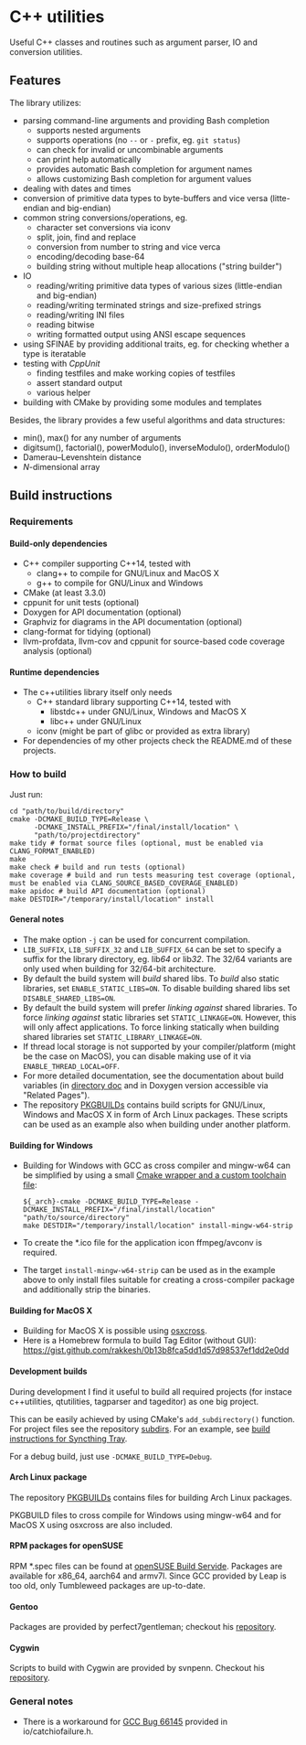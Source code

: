 # C++ utilities
Useful C++ classes and routines such as argument parser, IO and conversion utilities.

## Features
The library utilizes:

* parsing command-line arguments and providing Bash completion
    - supports nested arguments
    - supports operations (no `--` or `-` prefix, eg. `git status`)
    - can check for invalid or uncombinable arguments
    - can print help automatically
    - provides automatic Bash completion for argument names
    - allows customizing Bash completion for argument values
* dealing with dates and times
* conversion of primitive data types to byte-buffers and vice versa (litte-endian and big-endian)
* common string conversions/operations, eg.
    - character set conversions via iconv
    - split, join, find and replace
    - conversion from number to string and vice verca
    - encoding/decoding base-64
    - building string without multiple heap allocations ("string builder")
* IO
    - reading/writing primitive data types of various sizes (little-endian and big-endian)
    - reading/writing terminated strings and size-prefixed strings
    - reading/writing INI files
    - reading bitwise
    - writing formatted output using ANSI escape sequences
* using SFINAE by providing additional traits, eg. for checking whether a type is iteratable
* testing with *CppUnit*
    - finding testfiles and make working copies of testfiles
    - assert standard output
    - various helper
* building with CMake by providing some modules and templates

Besides, the library provides a few useful algorithms and data structures:

* min(), max() for any number of arguments
* digitsum(), factorial(), powerModulo(), inverseModulo(), orderModulo()
* Damerau–Levenshtein distance
* *N*-dimensional array

## Build instructions
### Requirements
#### Build-only dependencies
* C++ compiler supporting C++14, tested with
    - clang++ to compile for GNU/Linux and MacOS X
    - g++ to compile for GNU/Linux and Windows
* CMake (at least 3.3.0)
* cppunit for unit tests (optional)
* Doxygen for API documentation (optional)
* Graphviz for diagrams in the API documentation (optional)
* clang-format for tidying (optional)
* llvm-profdata, llvm-cov and cppunit for source-based code coverage analysis (optional)

#### Runtime dependencies
* The c++utilities library itself only needs
    * C++ standard library supporting C++14, tested with
        - libstdc++ under GNU/Linux, Windows and MacOS X
        - libc++ under GNU/Linux
    * iconv (might be part of glibc or provided as extra library)
* For dependencies of my other projects check the README.md of these projects.

### How to build
Just run:
```
cd "path/to/build/directory"
cmake -DCMAKE_BUILD_TYPE=Release \
      -DCMAKE_INSTALL_PREFIX="/final/install/location" \
      "path/to/projectdirectory"
make tidy # format source files (optional, must be enabled via CLANG_FORMAT_ENABLED)
make
make check # build and run tests (optional)
make coverage # build and run tests measuring test coverage (optional, must be enabled via CLANG_SOURCE_BASED_COVERAGE_ENABLED)
make apidoc # build API documentation (optional)
make DESTDIR="/temporary/install/location" install
```

#### General notes
* The make option ```-j``` can be used for concurrent compilation.
* ```LIB_SUFFIX```, ```LIB_SUFFIX_32``` and ```LIB_SUFFIX_64``` can be set to
  specify a suffix for the library directory, eg. lib*64* or lib*32*. The 32/64 variants are only used when building for 32/64-bit architecture.
* By default the build system will *build* shared libs. To *build* also static libraries, set `ENABLE_STATIC_LIBS=ON`. To disable building shared libs
  set `DISABLE_SHARED_LIBS=ON`.
* By default the build system will prefer *linking against* shared libraries. To force *linking against* static libraries set `STATIC_LINKAGE=ON`.
  However, this will only affect applications. To force linking statically when building shared libraries set `STATIC_LIBRARY_LINKAGE=ON`.
* If thread local storage is not supported by your compiler/platform (might be the case on MacOS), you can disable making use of it
  via `ENABLE_THREAD_LOCAL=OFF`.
* For more detailed documentation, see the documentation about build variables (in
  [directory doc](https://github.com/Martchus/cpp-utilities/blob/master/doc/buildvariables.md) and
  in Doxygen version accessible via "Related Pages").
* The repository [PKGBUILDs](https://github.com/Martchus/PKGBUILDs) contains build scripts for GNU/Linux, Windows and MacOS X in form
  of Arch Linux packages. These scripts can be used as an example also when building under another platform.

#### Building for Windows
* Building for Windows with GCC as cross compiler and mingw-w64 can be simplified by using a small
  [Cmake wrapper and a custom toolchain file](https://aur.archlinux.org/cgit/aur.git/tree/mingw-cmake.sh?h=mingw-w64-cmake):
  ```
  ${_arch}-cmake -DCMAKE_BUILD_TYPE=Release -DCMAKE_INSTALL_PREFIX="/final/install/location" "path/to/source/directory"
  make DESTDIR="/temporary/install/location" install-mingw-w64-strip
  ```
 
* To create the \*.ico file for the application icon ffmpeg/avconv is required.
* The target ```install-mingw-w64-strip``` can be used as in the example above to only install files
  suitable for creating a cross-compiler package and additionally strip the binaries.

#### Building for MacOS X
* Building for MacOS X is possible using [osxcross](https://github.com/tpoechtrager/osxcross).
* Here is a Homebrew formula to build Tag Editor (without GUI): https://gist.github.com/rakkesh/0b13b8fca5dd1d57d98537ef1dd2e0dd

#### Development builds
During development I find it useful to build all required projects (for instace c++utilities, qtutilities, tagparser and tageditor) as one big project.

This can be easily achieved by using CMake's ```add_subdirectory()``` function. For project files
see the repository [subdirs](https://github.com/Martchus/subdirs). For an example, see
[build instructions for Syncthing Tray](https://github.com/Martchus/syncthingtray#building-this-straight).

For a debug build, just use ```-DCMAKE_BUILD_TYPE=Debug```.

#### Arch Linux package
The repository [PKGBUILDs](https://github.com/Martchus/PKGBUILDs) contains files
for building Arch Linux packages.

PKGBUILD files to cross compile for Windows using mingw-w64 and for MacOS X using osxcross are also included.

#### RPM packages for openSUSE
RPM \*.spec files can be found at [openSUSE Build Servide](https://build.opensuse.org/project/show/home:mkittler).
Packages are available for x86_64, aarch64 and armv7l. Since GCC provided by Leap is too old, only Tumbleweed packages
are up-to-date.

#### Gentoo
Packages are provided by perfect7gentleman; checkout his [repository](https://github.com/perfect7gentleman/pg_overlay).

#### Cygwin
Scripts to build with Cygwin are provided by svnpenn. Checkout his
[repository](https://github.com/svnpenn/glade).

### General notes
* There is a workaround for [GCC Bug 66145](https://gcc.gnu.org/bugzilla/show_bug.cgi?id=66145) provided
  in io/catchiofailure.h.
